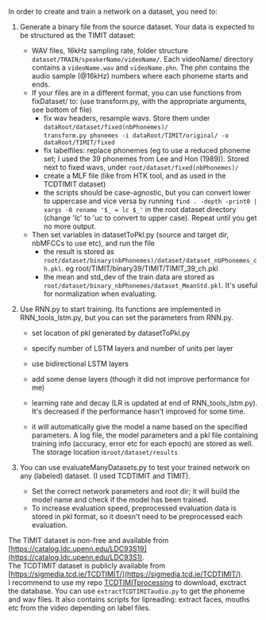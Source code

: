 In order to create and train a network on a dataset, you need to:  

1. Generate a binary file from the source dataset. Your data is expected to be structured as the TIMIT dataset:  
    - WAV files, 16kHz sampling rate, folder structure `dataset/TRAIN/speakerName/videoName/`. 
        Each videoName/ directory contains a `videoName.wav` and `videoName.phn`. 
        The phn contains the audio sample (@16kHz) numbers where each phoneme starts and ends.   
    - If your files are in a different format, you can use functions from fixDataset/ to: (use transform.py, with the appropriate arguments, see bottom of file)   
        - fix wav headers, resample wavs. Store them under `dataRoot/dataset/fixed(nbPhonemes)/`  
        `transform.py phonemes -i dataRoot/TIMIT/original/ -o dataRoot/TIMIT/fixed`
        - fix labelfiles: replace phonemes (eg to use a reduced phoneme set; I used the 39 phonemes from Lee and Hon (1989)).  Stored next to fixed wavs, under `root/dataset/fixed(nbPhonemes)/`  
        - create a MLF file (like from HTK tool, and as used in the TCDTIMIT dataset)   
        - the scripts should be case-agnostic, but you can convert lower to uppercase and vice versa by running `find . -depth -print0 | xargs -0 rename '$_ = lc $_'` in the root dataset directory (change 'lc' to 'uc to convert to upper case). Repeat until you get no more output.  
    - Then set variables in datasetToPkl.py (source and target dir, nbMFCCs to use etc), and run the file   
        - the result is stored as `root/dataset/binary(nbPhonemes)/dataset/dataset_nbPhonemes_ch.pkl`. eg root/TIMIT/binary39/TIMIT/TIMIT_39_ch.pkl  
        - the mean and std_dev of the train data are stored as `root/dataset/binary_nbPhonemes/dataset_MeanStd.pkl`. It's useful for normalization when evaluating. 
1. Use RNN.py to start training. Its functions are implemented in RNN_tools_lstm.py, but you can set the parameters from RNN.py.    
    - set location of pkl generated by datasetToPkl.py  
    - specify number of LSTM layers and number of units per layer  
    - use bidirectional LSTM layers   
    - add some dense layers (though it did not improve performance for me)  
    - learning rate and decay (LR is updated at end of RNN_tools_lstm.py). It's decreased if the performance hasn't improved for some time.    
    
    - it will automatically give the model a name based on the specified parameters. A log file, the model parameters and a pkl file containing training info (accuracy, error etc for each epoch) are stored as well. 
      The storage location is`root/dataset/results`  
        
1. You can use evaluateManyDatasets.py to test your trained network on any (labeled) dataset. (I used TCDTIMIT and TIMIT).  
    - Set the correct network parameters and root dir; it will build the model name and check if the model has been trained.  
    - To increase evaluation speed, preprocessed evaluation data is stored in pkl format, so it doesn't need to be preprocessed each evaluation.  
  
The TIMIT dataset is non-free and available from [https://catalog.ldc.upenn.edu/LDC93S19](https://catalog.ldc.upenn.edu/LDC93S1).    
The TCDTIMIT dataset is publicly available from [https://sigmedia.tcd.ie/TCDTIMIT/](https://sigmedia.tcd.ie/TCDTIMIT/).  
I recommend to use my repo [TCDTIMITprocessing](https://github.com/matthijsvk/TCDTIMITprocessing) to download, exctract the database. You can use `extractTCDTIMITaudio.py` to get the phoneme and wav files.
It also contains scripts for lipreading: extract faces, mouths etc from the video depending on label files.  